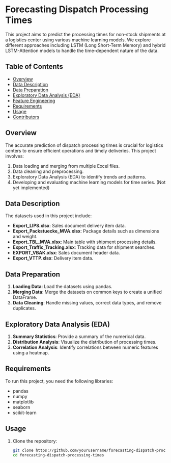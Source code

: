 # Forecasting Dispatch Processing Times

This project aims to predict the processing times for non-stock shipments at a logistics center using various machine learning models. We explore different approaches including LSTM (Long Short-Term Memory) and hybrid LSTM-Attention models to handle the time-dependent nature of the data.

## Table of Contents
- [Overview](#overview)
- [Data Description](#data-description)
- [Data Preparation](#data-preparation)
- [Exploratory Data Analysis (EDA)](#exploratory-data-analysis-eda)
- [Feature Engineering](#feature-engineering)
- [Requirements](#requirements)
- [Usage](#usage)
- [Contributors](#contributors)

## Overview
The accurate prediction of dispatch processing times is crucial for logistics centers to ensure efficient operations and timely deliveries. This project involves:
1. Data loading and merging from multiple Excel files.
2. Data cleaning and preprocessing.
3. Exploratory Data Analysis (EDA) to identify trends and patterns.
4. Developing and evaluating machine learning models for time series. (Not yet implemented)

## Data Description
The datasets used in this project include:
- **Export_LIPS.xlsx**: Sales document delivery item data.
- **Export_Packstuecke_MVA.xlsx**: Package details such as dimensions and weight.
- **Export_TBL_MVA.xlsx**: Main table with shipment processing details.
- **Export_Traffic_Tracking.xlsx**: Tracking data for shipment searches.
- **EXPORT_VBAK.xlsx**: Sales document header data.
- **Export_VTTP.xlsx**: Delivery item data.

## Data Preparation
1. **Loading Data**: Load the datasets using pandas.
2. **Merging Data**: Merge the datasets on common keys to create a unified DataFrame.
3. **Data Cleaning**: Handle missing values, correct data types, and remove duplicates.

## Exploratory Data Analysis (EDA)
1. **Summary Statistics**: Provide a summary of the numerical data.
2. **Distribution Analysis**: Visualize the distribution of processing times.
3. **Correlation Analysis**: Identify correlations between numeric features using a heatmap.

## Requirements
To run this project, you need the following libraries:
- pandas
- numpy
- matplotlib
- seaborn
- scikit-learn

## Usage
1. Clone the repository:
   ```bash
   git clone https://github.com/yourusername/forecasting-dispatch-processing-times.git
   cd forecasting-dispatch-processing-times
